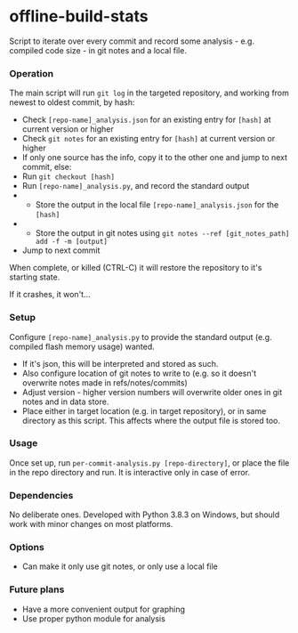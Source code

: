 # offline-build-stats
Script to iterate over every commit and record some analysis - e.g. compiled code size - in git notes and a local file.


### Operation
The main script will run ````git log```` in the targeted repository, and working from newest to oldest commit, by hash:
- Check ````[repo-name]_analysis.json```` for an existing entry for ````[hash]```` at current version or higher
- Check ````git notes```` for an existing entry for ````[hash]```` at current version or higher
- If only one source has the info, copy it to the other one and jump to next commit, else:
- Run ````git checkout [hash]````
- Run ````[repo-name]_analysis.py````, and record the standard output
- - Store the output in the local file ````[repo-name]_analysis.json```` for the ````[hash]````
- - Store the output in git notes using  ````git notes --ref [git_notes_path] add -f -m [output]````
- Jump to next commit

When complete, or killed (CTRL-C) it will restore the repository to it's starting state.

If it crashes, it won't...


### Setup
Configure ````[repo-name]_analysis.py```` to provide the standard output (e.g. compiled flash memory usage) wanted. 
- If it's json, this will be interpreted and stored as such.
- Also configure location of git notes to write to (e.g. so it doesn't overwrite notes made in refs/notes/commits)
- Adjust version - higher version numbers will overwrite older ones in git notes and in data store.
- Place either in target location (e.g. in target repository), or in same directory as this script. This affects where the output file is stored too.


### Usage
Once set up, run ````per-commit-analysis.py [repo-directory]````, or place the file in the repo directory and run.
It is interactive only in case of error.


### Dependencies
No deliberate ones. Developed with Python 3.8.3 on Windows, but should work with minor changes on most platforms.

### Options
- Can make it only use git notes, or only use a local file


### Future plans
- Have a more convenient output for graphing
- Use proper python module for analysis
